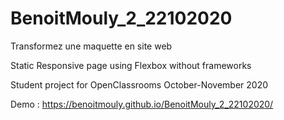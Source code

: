 # BenoitMouly_2_22102020
Transformez une maquette en site web

Static Responsive page using Flexbox without frameworks


Student project for OpenClassrooms
October-November 2020

Demo : 
https://benoitmouly.github.io/BenoitMouly_2_22102020/


